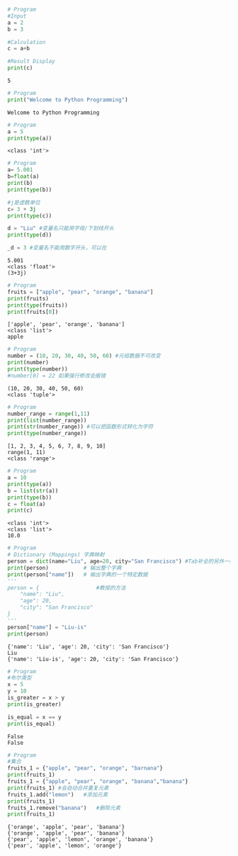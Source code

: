 ```python
# Program
#Input
a = 2
b = 3

#Calculation
c = a+b

#Result Display
print(c)
```

    5
    


```python
# Program
print("Welcome to Python Programming")
```

    Welcome to Python Programming
    


```python
# Program
a = 5
print(type(a))
```

    <class 'int'>
    


```python
# Program
a= 5.001
b=float(a)
print(b)
print(type(b))

#j是虚数单位
c= 3 + 3j
print(type(c))

d = "Liu" #变量名只能用字母/下划线开头
print(type(d)) 

_d = 3 #变量名不能用数字开头，可以在
```

    5.001
    <class 'float'>
    (3+3j)
    


```python
# Program
fruits = ["apple", "pear", "orange", "banana"]
print(fruits)
print(type(fruits))
print(fruits[0])
```

    ['apple', 'pear', 'orange', 'banana']
    <class 'list'>
    apple
    


```python
# Program
number = (10, 20, 30, 40, 50, 60) #元组数据不可改变
print(number)
print(type(number))
#number[0] = 22 如果强行修改会报错
```

    (10, 20, 30, 40, 50, 60)
    <class 'tuple'>
    


```python
# Program
number_range = range(1,11)
print(list(number_range))
print(str(number_range)) #可以把函数形式转化为字符
print(type(number_range))
```

    [1, 2, 3, 4, 5, 6, 7, 8, 9, 10]
    range(1, 11)
    <class 'range'>
    


```python
# Program
a = 10
print(type(a))
b = list(str(a))
print(type(b))
c = float(a)
print(c)
```

    <class 'int'>
    <class 'list'>
    10.0
    


```python
# Program
# Dictionary (Mappings) 字典映射
person = dict(name="Liu", age=20, city="San Francisco") #Tab补全的另外一种表示方法,将dict文字转换为dict构造函数
print(person)           # 输出整个字典
print(person["name"])   # 输出字典的一个特定数据
'''
person = {                  #教授的方法
    "name": "Liu",
    "age": 20,
    "city": "San Francisco"
}
'''
person["name"] = "Liu-is"
print(person)
```

    {'name': 'Liu', 'age': 20, 'city': 'San Francisco'}
    Liu
    {'name': 'Liu-is', 'age': 20, 'city': 'San Francisco'}
    


```python
# Program
#布尔类型
x = 5
y = 10
is_greater = x > y
print(is_greater)

is_equal = x == y
print(is_equal)
```

    False
    False
    


```python
# Program
#集合
fruits_1 = {"apple", "pear", "orange", "barnana"}
print(fruits_1)
fruits_1 = {"apple", "pear", "orange", "banana","banana"}
print(fruits_1) #会自动合并重复元素
fruits_1.add("lemon")   #添加元素
print(fruits_1)
fruits_1.remove("banana")   #删除元素
print(fruits_1)
```

    {'orange', 'apple', 'pear', 'banana'}
    {'orange', 'apple', 'pear', 'banana'}
    {'pear', 'apple', 'lemon', 'orange', 'banana'}
    {'pear', 'apple', 'lemon', 'orange'}
    

